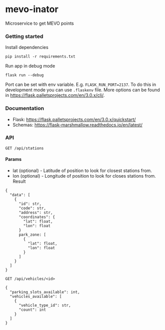 # mevo-inator
Microservice to get MEVO points

### Getting started
Install dependencies
```
pip install -r requirements.txt
```

Run app in debug mode
```
flask run --debug
```

Port can be set with env variable. E.g. `FLASK_RUN_PORT=2137`. To do this in development mode you can use `.flaskenv` file.
More options can be found in https://flask.palletsprojects.com/en/3.0.x/cli/.

### Documentation
- Flask: https://flask.palletsprojects.com/en/3.0.x/quickstart/
- Schemas: https://flask-marshmallow.readthedocs.io/en/latest/

### API
`GET /api/stations`
#### Params
- lat (optional) - Latitude of position to look for closest stations from.
- lon (optional) - Longitude of position to look for closes stations from.
Result
```
{
  "data": [
    {
      "id": str,
      "code": str,
      "address": str,
      "coordinates": {
        "lat": float,
        "lon": float
      }
      park_zone: [
        {
          "lat": float,
          "lon": float
        }
      ]
    }
  ]
}
```

`GET /api/vehicles/<id>`
```
{
  "parking_slots_available": int,
  "vehicles_available": [
    {
      "vehicle_type_id": str,
      "count": int
    }
  ]
}
```
